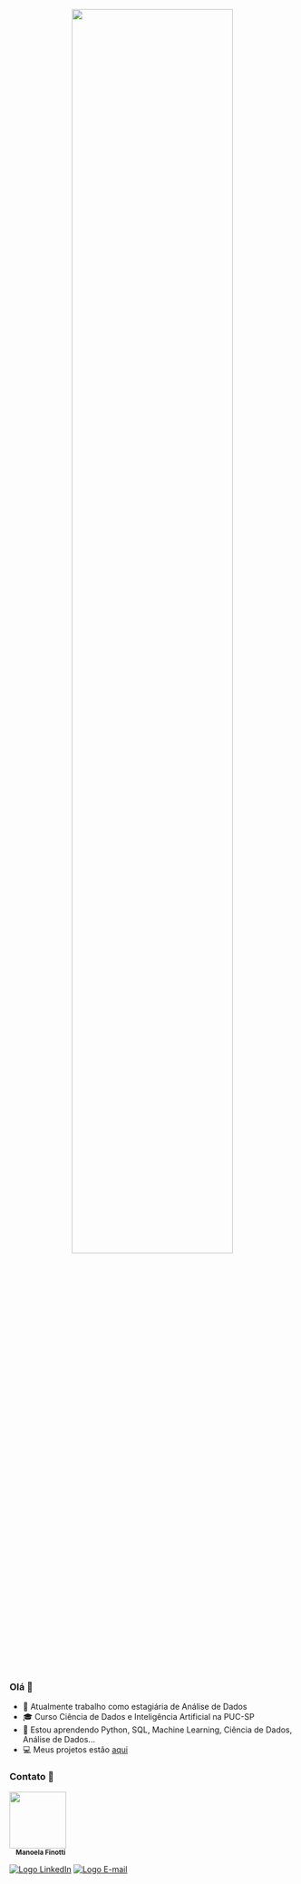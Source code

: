 <p align="center">
  <img src="https://i.imgur.com/RwBSJB1.png" height="75%">
</p>

### Olá 👋

- :telescope: Atualmente trabalho como estagiária de Análise de Dados
- :mortar_board: Curso Ciência de Dados e Inteligência Artificial na PUC-SP
- :seedling: Estou aprendendo Python, SQL, Machine Learning, Ciência de Dados, Análise de Dados...
- :computer: Meus projetos estão [aqui](https://github.com/maafinotti?tab=repositories)

### Contato :speech_balloon:
<p>
  <img src='https://i.ibb.co/R9HC4fh/84-C6-D5-F0-BFE7-4-BA3-907-A-A20072498060.png' width="100px;" alt=""/>
  <br/>
  <sub><b>&nbsp &nbsp Manoela Finotti</b></sub>
</p>

<a href="https://www.linkedin.com/in/manoelafinotti/"><img src="https://i.ibb.co/km3vrJk/Group-1-2.png" alt = "Logo LinkedIn"></a>
<a href="mailto:manoelaffinotti@gmail.com"><img src="https://i.ibb.co/sqp4Znc/Group-1-3.png" alt = "Logo E-mail"></a>
